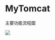 # MyTomcat

主要功能流程圖

![](https://raw.githubusercontent.com/waiting0324/TyporaImg/master/typora202004/05/201032-536902.png)